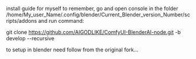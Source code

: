 install guide for myself to remember, go and open console in the folder /home/My_user_Name/.config/blender/Current_Blender_version_Number/scripts/addons
and run command:  

git clone https://github.com/AIGODLIKE/ComfyUI-BlenderAI-node.git -b develop --recursive

to setup in blender need follow from the original fork...
